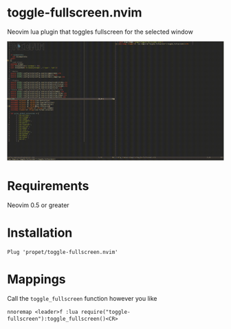 # toggle-fullscreen.nvim

Neovim lua plugin that toggles fullscreen for the selected window

![](media/toggle.gif)

# Requirements

Neovim 0.5 or greater

# Installation

```
Plug 'propet/toggle-fullscreen.nvim'
```

# Mappings

Call the `toggle_fullscreen` function however you like

```
nnoremap <leader>f :lua require("toggle-fullscreen"):toggle_fullscreen()<CR>
```
